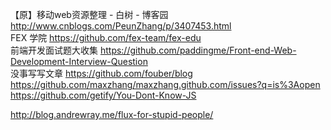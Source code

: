 【原】移动web资源整理 - 白树 - 博客园 http://www.cnblogs.com/PeunZhang/p/3407453.html
<br>
FEX 学院 https://github.com/fex-team/fex-edu
<br>
前端开发面试题大收集 https://github.com/paddingme/Front-end-Web-Development-Interview-Question
<br>
没事写写文章  https://github.com/fouber/blog
<br>
https://github.com/maxzhang/maxzhang.github.com/issues?q=is%3Aopen
<br>
https://github.com/getify/You-Dont-Know-JS


http://blog.andrewray.me/flux-for-stupid-people/
